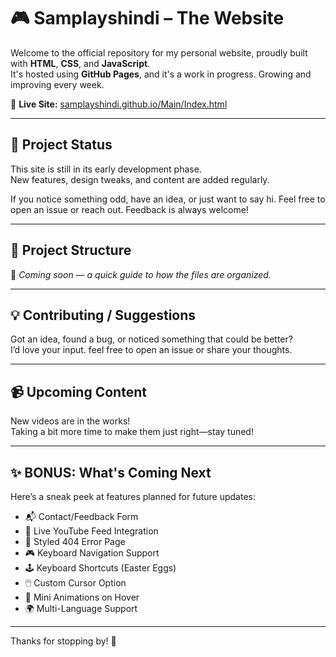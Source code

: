 # 🎮 Samplayshindi – The Website

Welcome to the official repository for my personal website, proudly built with **HTML**, **CSS**, and **JavaScript**.  
It's hosted using **GitHub Pages**, and it's a work in progress. Growing and improving every week.

🔗 **Live Site:** [samplayshindi.github.io/Main/Index.html](https://samplayshindi.github.io/Main/Index.html)

---

## 🚧 Project Status

This site is still in its early development phase.  
New features, design tweaks, and content are added regularly.

If you notice something odd, have an idea, or just want to say hi. Feel free to open an issue or reach out. Feedback is always welcome!

---

## 📁 Project Structure

📄 _Coming soon — a quick guide to how the files are organized._

---

## 💡 Contributing / Suggestions

Got an idea, found a bug, or noticed something that could be better?  
I’d love your input. feel free to open an issue or share your thoughts.

---

## 📹 Upcoming Content

New videos are in the works!  
Taking a bit more time to make them just right—stay tuned!

---

## ✨ BONUS: What's Coming Next

Here’s a sneak peek at features planned for future updates:

- 📬 Contact/Feedback Form  
- 🔴 Live YouTube Feed Integration  
- 🧭 Styled 404 Error Page  
- 🎮 Keyboard Navigation Support  
- 🕹️ Keyboard Shortcuts (Easter Eggs)  
- 🖱️ Custom Cursor Option  
- 🎈 Mini Animations on Hover  
- 🌍 Multi-Language Support  

---

Thanks for stopping by! 🙌
